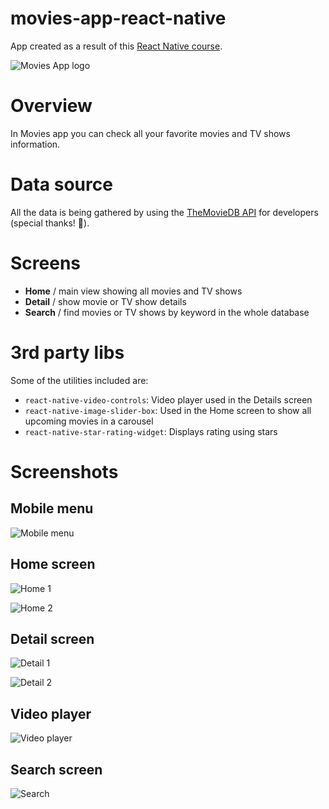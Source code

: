 # movies-app-react-native 
App created as a result of this [React Native course](https://www.udemy.com/course/react-native-learn-by-doing-movies-app/).

![Movies App logo](./assets/images/logo/playstore.png)

# Overview
In Movies app you can check all your favorite movies and TV shows information.

# Data source
All the data is being gathered by using the [TheMovieDB API](https://developers.themoviedb.org/) for developers (special thanks! 🎉).

# Screens

- **Home** / main view showing all movies and TV shows
- **Detail** / show movie or TV show details
- **Search** / find movies or TV shows by keyword in the whole database

# 3rd party libs
Some of the utilities included are:

- `react-native-video-controls`: Video player used in the Details screen
- `react-native-image-slider-box`: Used in the Home screen to show all upcoming movies in a carousel
- `react-native-star-rating-widget`: Displays rating using stars

# Screenshots

## Mobile menu
![Mobile menu](./assets/images/screenshots/mobile-menu.png)

## Home screen
![Home 1](./assets/images/screenshots/home.jpeg)

![Home 2](./assets/images/screenshots/home-2.jpeg)

## Detail screen
![Detail 1](./assets/images/screenshots/detail.jpeg)

![Detail 2](./assets/images/screenshots/detail-2.jpeg)

## Video player
![Video player](./assets/images/screenshots/video-player.jpeg)

## Search screen
![Search](./assets/images/screenshots/search.jpeg)

